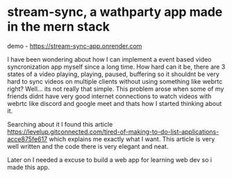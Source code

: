# stream-sync, a wathparty app made in the mern stack

demo - https://stream-sync-app.onrender.com

I have been wondering about how I can implement a event based video syncronization app myself since a long time. How hard can it be, there are 3 states of a video playing, playing, paused, buffering so it shouldnt be very hard to sync videos on multiple clients without using something like webrtc right? Well... its not really that simple. This problem arose when some of my friends didnt have very good internet connections to watch videos with webrtc like discord and google meet and thats how I started thinking about it. 

Searching about it I found this article https://levelup.gitconnected.com/tired-of-making-to-do-list-applications-acce875fe617 which explains me exactly what I want. This article is very well written and the code there is very elegant and neat.

Later on I needed a excuse to build a web app for learning web dev so i made this app.
